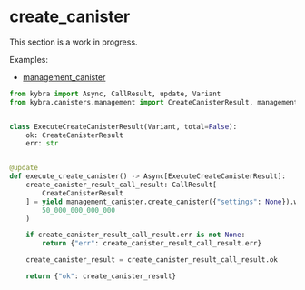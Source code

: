# create_canister

This section is a work in progress.

Examples:

-   [management_canister](https://github.com/demergent-labs/kybra/tree/main/examples/management_canister)

```python
from kybra import Async, CallResult, update, Variant
from kybra.canisters.management import CreateCanisterResult, management_canister


class ExecuteCreateCanisterResult(Variant, total=False):
    ok: CreateCanisterResult
    err: str


@update
def execute_create_canister() -> Async[ExecuteCreateCanisterResult]:
    create_canister_result_call_result: CallResult[
        CreateCanisterResult
    ] = yield management_canister.create_canister({"settings": None}).with_cycles(
        50_000_000_000_000
    )

    if create_canister_result_call_result.err is not None:
        return {"err": create_canister_result_call_result.err}

    create_canister_result = create_canister_result_call_result.ok

    return {"ok": create_canister_result}
```
